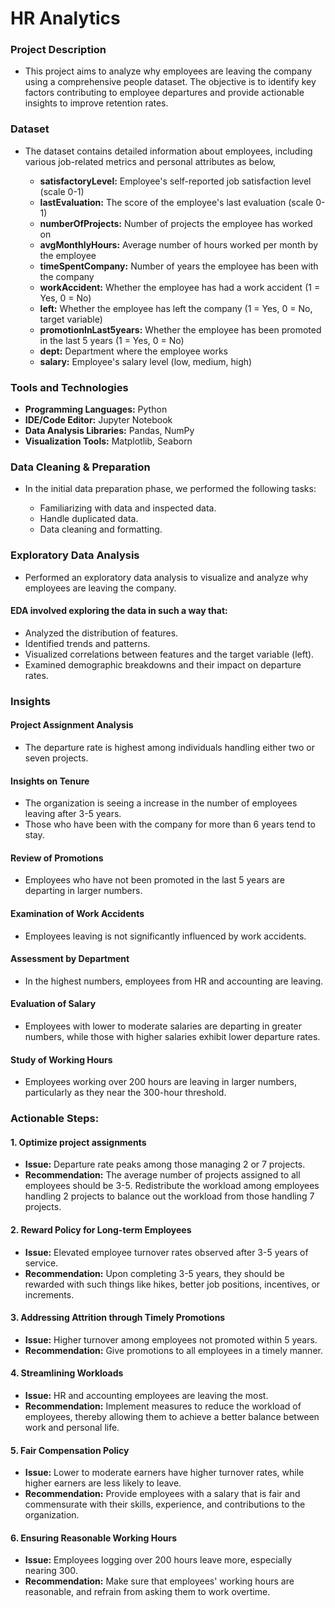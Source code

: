 # HR Analytics

### Project Description

- This project aims to analyze why employees are leaving the company using a comprehensive people dataset. The objective is to identify key factors contributing to employee departures and provide actionable insights to improve retention rates.

### Dataset
- The dataset contains detailed information about employees, including various job-related metrics and personal attributes as below,

   - **satisfactoryLevel:** Employee's self-reported job satisfaction level (scale 0-1)
   - **lastEvaluation:** The score of the employee's last evaluation (scale 0-1)
   - **numberOfProjects:** Number of projects the employee has worked on
   - **avgMonthlyHours:** Average number of hours worked per month by the employee
   - **timeSpentCompany:** Number of years the employee has been with the company
   - **workAccident:** Whether the employee has had a work accident (1 = Yes, 0 = No)
   - **left:** Whether the employee has left the company (1 = Yes, 0 = No, target variable)
   - **promotionInLast5years:** Whether the employee has been promoted in the last 5 years (1 = Yes, 0 = No)
   - **dept:** Department where the employee works
   - **salary:** Employee's salary level (low, medium, high)
 
### Tools and Technologies

- **Programming Languages:** Python
- **IDE/Code Editor:** Jupyter Notebook
- **Data Analysis Libraries:** Pandas, NumPy
- **Visualization Tools:** Matplotlib, Seaborn

### Data Cleaning & Preparation
- In the initial data preparation phase, we performed the following tasks:

  - Familiarizing with data and inspected data.
  - Handle duplicated data.
  - Data cleaning and formatting.

### Exploratory Data Analysis
- Performed an exploratory data analysis to visualize and analyze why employees are leaving the company.

#### EDA involved exploring the data in such a way that:

- Analyzed the distribution of features.
- Identified trends and patterns.
- Visualized correlations between features and the target variable (left).
- Examined demographic breakdowns and their impact on departure rates.


### Insights

#### Project Assignment Analysis 

- The departure rate is highest among individuals handling either two or seven projects.

#### Insights on Tenure 

- The organization is seeing a increase in the number of employees leaving after 3-5 years.
- Those who have been with the company for more than 6 years tend to stay.

#### Review of Promotions

- Employees who have not been promoted in the last 5 years are departing in larger numbers.

#### Examination of Work Accidents

- Employees leaving is not significantly influenced by work accidents.

#### Assessment by Department

- In the highest numbers, employees from HR and accounting are leaving.

#### Evaluation of Salary

- Employees with lower to moderate salaries are departing in greater numbers, while those with higher salaries exhibit lower departure rates.

#### Study of Working Hours

- Employees working over 200 hours are leaving in larger numbers, particularly as they near the 300-hour threshold.


### Actionable Steps:

#### 1. Optimize project assignments

- **Issue:** Departure rate peaks among those managing 2 or 7 projects.
- **Recommendation:** The average number of projects assigned to all employees should be 3-5. Redistribute the workload among employees handling 2 projects to balance out the workload from those handling 7 projects.

#### 2. Reward Policy for Long-term Employees

- **Issue:** Elevated employee turnover rates observed after 3-5 years of service.
- **Recommendation:** Upon completing 3-5 years, they should be rewarded with such things like hikes, better job positions, incentives, or increments.

#### 3. Addressing Attrition through Timely Promotions

- **Issue:** Higher turnover among employees not promoted within 5 years.
- **Recommendation:** Give promotions to all employees in a timely manner.

#### 4. Streamlining Workloads

- **Issue:** HR and accounting employees are leaving the most.
- **Recommendation:** Implement measures to reduce the workload of employees, thereby allowing them to achieve a better balance between work and personal life.

#### 5. Fair Compensation Policy

- **Issue:** Lower to moderate earners have higher turnover rates, while higher earners are less likely to leave. 
- **Recommendation:** Provide employees with a salary that is fair and commensurate with their skills, experience, and contributions to the organization.

#### 6. Ensuring Reasonable Working Hours

- **Issue:** Employees logging over 200 hours leave more, especially nearing 300.
- **Recommendation:** Make sure that employees' working hours are reasonable, and refrain from asking them to work overtime.





